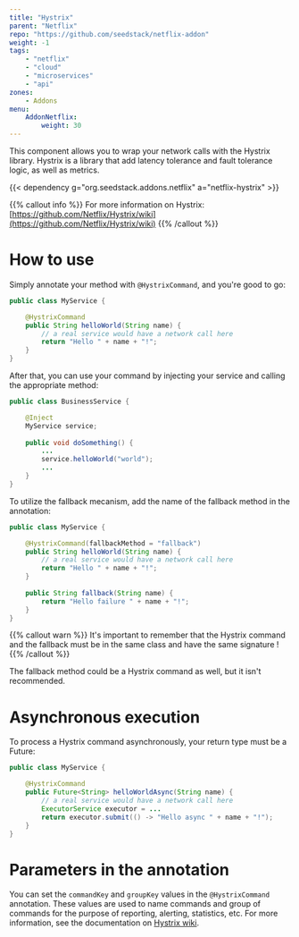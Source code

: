 ```yaml
---
title: "Hystrix"
parent: "Netflix"
repo: "https://github.com/seedstack/netflix-addon"
weight: -1
tags:
    - "netflix"
    - "cloud"
    - "microservices"
    - "api"
zones:
    - Addons
menu:
    AddonNetflix:
        weight: 30
---
```


This component allows you to wrap your network calls with the Hystrix library. Hystrix is a library that add latency tolerance and fault tolerance logic, as well as metrics.<!--more-->

{{< dependency g="org.seedstack.addons.netflix" a="netflix-hystrix" >}}

{{% callout info %}}
For more information on Hystrix: [https://github.com/Netflix/Hystrix/wiki](https://github.com/Netflix/Hystrix/wiki)
{{% /callout %}}

# How to use

Simply annotate your method with `@HystrixCommand`, and you're good to go:
```java
public class MyService {

    @HystrixCommand
    public String helloWorld(String name) {
        // a real service would have a network call here
        return "Hello " + name + "!"; 
    }
}
```

After that, you can use your command by injecting your service and calling the appropriate method:
```java
public class BusinessService {

    @Inject
    MyService service;
    
    public void doSomething() {
        ...
        service.helloWorld("world");
        ...
    }
}
```

To utilize the fallback mecanism, add the name of the fallback method in the annotation:
```java
public class MyService {

    @HystrixCommand(fallbackMethod = "fallback")
    public String helloWorld(String name) {
        // a real service would have a network call here
        return "Hello " + name + "!"; 
    }
    
    public String fallback(String name) {
        return "Hello failure " + name + "!";
    }
}
```

{{% callout warn %}}
It's important to remember that the Hystrix command and the fallback must be in the same class and have the same signature !
{{% /callout %}}

The fallback method could be a Hystrix command as well, but it isn't recommended.

# Asynchronous execution

To process a Hystrix command asynchronously, your return type must be a Future:
```java
public class MyService {

    @HystrixCommand
    public Future<String> helloWorldAsync(String name) {
        // a real service would have a network call here
        ExecutorService executor = ...
        return executor.submit(() -> "Hello async " + name + "!");
    }
}
```

# Parameters in the annotation

You can set the `commandKey` and `groupKey` values in the `@HystrixCommand` annotation.
These values are used to name commands and group of commands for the purpose of reporting, alerting, statistics, etc.
For more information, see the documentation on [Hystrix wiki](https://github.com/Netflix/Hystrix/wiki/How-To-Use#command-name).
